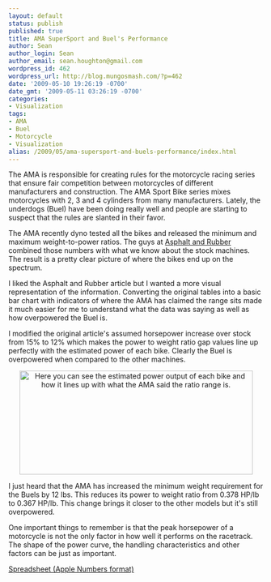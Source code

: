 ```yaml
---
layout: default
status: publish
published: true
title: AMA SuperSport and Buel's Performance
author: Sean
author_login: Sean
author_email: sean.houghton@gmail.com
wordpress_id: 462
wordpress_url: http://blog.mungosmash.com/?p=462
date: '2009-05-10 19:26:19 -0700'
date_gmt: '2009-05-11 03:26:19 -0700'
categories:
- Visualization
tags:
- AMA
- Buel
- Motorcycle
- Visualization
alias: /2009/05/ama-supersport-and-buels-performance/index.html
---
```

The AMA is responsible for creating rules for the motorcycle racing series that ensure fair competition between motorcycles of different manufacturers and construction. The AMA Sport Bike series mixes motorcycles with 2, 3 and 4 cylinders from many manufacturers. Lately, the underdogs (Buel) have been doing really well and people are starting to suspect that the rules are slanted in their favor.

The AMA recently dyno tested all the bikes and released the minimum and maximum weight-to-power ratios. The guys at <a href="http://www.asphaltandrubber.com/racing/ama-checks-powertoweight-ratio-pro-daytona-sportbikes/">Asphalt and Rubber</a> combined those numbers with what we know about the stock machines. The result is a pretty clear picture of where the bikes end up on the spectrum.

I liked the Asphalt and Rubber article but I wanted a more visual representation of the information. Converting the original tables into a basic bar chart with indicators of where the AMA has claimed the range sits made it much easier for me to understand what the data was saying as well as how overpowered the Buel is.

I modified the original article's assumed horsepower increase over stock from 15% to 12% which makes the power to weight ratio gap values line up perfectly with the estimated power of each bike. Clearly the Buel is overpowered when compared to the other machines.

<p style="text-align: center;"><a href="{{site.url_root}}/assets/data/2009/05/supersport-bikes.png"><img class="size-full wp-image-463  aligncenter" title="supersport-bikes" src="{{site.url_root}}/assets/data/2009/05/supersport-bikes.png" alt="Here you can see the estimated power output of each bike and how it lines up with what the AMA said the ratio range is." width="461" height="205" /></a>


I just heard that the AMA has increased the minimum weight requirement for the Buels by 12 lbs. This reduces its power to weight ratio from 0.378 HP/lb to 0.367 HP/lb. This change brings it closer to the other models but it's still overpowered.

One important things to remember is that the peak horsepower of a motorcycle is not the only factor in how well it performs on the racetrack. The shape of the power curve, the handling characteristics and other factors can be just as important.

<a href="{{site.url_root}}/assets/data/2009/05/superbike-worksheet.numbers">Spreadsheet (Apple Numbers format)</a>

